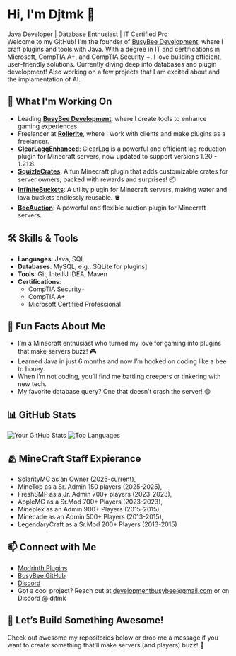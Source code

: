 # Hi, I'm Djtmk 👋

Java Developer | Database Enthusiast | IT Certified Pro  
Welcome to my GitHub! I'm the founder of [BusyBee Development](https://github.com/BusyBee-Development), where I craft plugins and tools with Java. With a degree in IT and certifications in Microsoft, CompTIA A+, and CompTIA Security +. I love building efficient, user-friendly solutions. Currently diving deep into databases and plugin development! Also working on a few projects that I am excited about and the implamentation of AI.

## 🚀 What I'm Working On

- Leading **[BusyBee Development](https://github.com/BusyBee-Development)**, where I create tools to enhance gaming experiences.
- Freelancer at **[Rollerite](https://discord.gg/rollerite)**, where I work with clients and make plugins as a freelancer.
- **[ClearLaggEnhanced](https://github.com/BusyBee-Development/ClearLaggEnhanced)**: ClearLag is a powerful and efficient lag reduction plugin for Minecraft servers, now updated to support versions 1.20 - 1.21.8.
- **[SquizleCrates](https://modrinth.com/plugin/sqizlecrates)**: A fun Minecraft plugin that adds customizable crates for server owners, packed with rewards and surprises! 📦
- **[InfiniteBuckets](https://modrinth.com/plugin/infinitebuckets)**: A utility plugin for Minecraft servers, making water and lava buckets endlessly reusable. 🪣
- **[BeeAuction](https://modrinth.com/plugin/beeauction)**: A powerful and flexible auction plugin for Minecraft servers. 

## 🛠️ Skills & Tools

- **Languages**: Java, SQL
- **Databases**: MySQL, e.g., SQLite for plugins]
- **Tools**: Git, IntelliJ IDEA, Maven
- **Certifications**:  
  - CompTIA Security+  
  - CompTIA A+  
  - Microsoft Certified Professional

## 🐝 Fun Facts About Me

- I’m a Minecraft enthusiast who turned my love for gaming into plugins that make servers buzz! 🎮
- Learned Java in just 6 months and now I’m hooked on coding like a bee to honey.  
- When I’m not coding, you’ll find me battling creepers or tinkering with new tech.  
- My favorite database query? One that doesn’t crash the server! 😄

## 📊 GitHub Stats

![Your GitHub Stats](https://github-readme-stats.vercel.app/api?username=djtmk1&show_icons=true&theme=radical)
![Top Languages](https://github-readme-stats.vercel.app/api/top-langs/?username=djtmk1&layout=compact&theme=radical)

## 🫂 MineCraft Staff Expierance

- SolarityMC as an Owner (2025-current),
- MineTop as a Sr. Admin 150 players (2025-2025),
- FreshSMP as a Jr. Admin 700+ players (2023-2023),
- AppleMC as a Sr.Mod 700+ Players (2023-2023),
- Mineplex as an Admin 900+ Players (2015-2015),
- Minecade as an Admin 500+ Players (2013-2015),
- LegendaryCraft as a Sr.Mod 200+ Players (2013-2015)

## 📫 Connect with Me

- [Modrinth Plugins](https://modrinth.com/organization/busybee-development)
- [BusyBee GitHub](https://github.com/BusyBee-Development)
- [Discord](https://discord.gg/mSG9uPefuP)
- Got a cool project? Reach out at developmentbusybee@gmail.com or on Discord @ djtmk

## 🌟 Let’s Build Something Awesome!

Check out awesome my repositories below or drop me a message if you want to create something that’ll make servers (and players) buzz! 🐝
